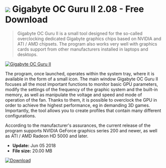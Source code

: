 # ![](https://cdn.softexe.net/static/icon/7/gigabyte-oc-guru-ii-10152.png) Gigabyte OC Guru II 2.08 - Free Download

> Gigabyte OC Guru II is a small tool designed for the so-called overclocking dedicated Gigabyte graphics chips based on NVIDIA and ATI / AMD chipsets. The program also works very well with graphics cards support from other manufacturers installed in laptops and desktops.

[![Gigabyte OC Guru II](https://gallery.dpcdn.pl/imgc/Tools/82880/g_-_420x350_1.5_-_xbf92368c-db49-4ecf-b737-7ea720687348.png)](https://softexe.net/win/system/diagnostics-tests/gigabyte-oc-guru-ii:pRpeb.html)

The program, once launched, operates within the system tray, where it is available in the form of a small icon. The main window Gigabyte OC Guru II focuses all the most important functions to monitor basic GPU parameters, modify the settings of the frequency of the graphic system and the built-in memory, as well as manipulate the voltage and speed and mode of operation of the fan. Thanks to them, it is possible to overclock the GPU in order to achieve the highest performance, eg in demanding 3D games. Importantly, the tool allows you to create profiles that contain many different configurations.
 
 According to the manufacturer's assurances, the current release of the program supports NVIDIA GeForce graphics series 200 and newer, as well as ATI / AMD Radeon HD 5000 and later.


- **Update:** Jun 05 2018
- **File size:** 20.00 MB

[![Download](https://cdn.softexe.net/static/img/download.png)](https://softexe.net/win/system/diagnostics-tests/gigabyte-oc-guru-ii:pRpeb.html)

